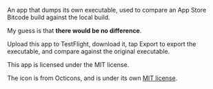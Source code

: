 An app that dumps its own executable, used to compare an App Store Bitcode build against the local build.

My guess is that **there would be no difference**.

Upload this app to TestFlight, download it, tap Export to export the executable, and compare against the original executable.

This app is licensed under the MIT license.

The icon is from Octicons, and is under its own [MIT license](https://github.com/primer/octicons/blob/master/LICENSE).
